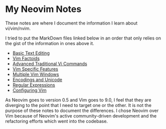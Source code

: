 # My Neovim Notes

These notes are where I document the information
I learn about vi/vim/nvim.

I tried to put the MarkDown files linked below in
an order that only relies on the gist of the
information in ones above it.

* [Basic Text Editing](basicTextEditing.md)
* [Vim Factoids](vimFactoids.md)
* [Advanced Traditional Vi Commands](advTradViCommands.md)
* [Vim Specific Features](vimSpecificFeatures.md)
* [Multiple Vim Windows](multipleVimWindows.md)
* [Encodings and Unicode](encodingsUnicode.md)
* [Regular Expressions](regExp.md)
* [Configuring Vim](vimrcConfigFile.md)

As Neovim goes to version 0.5 and Vim goes to 9.0, I
feel that they are diverging to the point that I need
to target one or the other.  It is not the purpose of
these notes to document the differences.  I chose Neovim
over Vim because of Neovim's active community-driven
development and the refactoring efforts which went into
the codebase.
